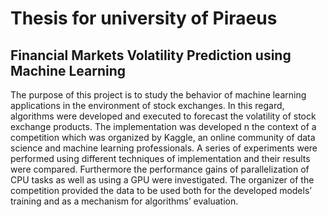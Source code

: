 # Thesis for university of Piraeus 

## Financial Markets Volatility Prediction using Machine Learning

The purpose of this project is to study the behavior of machine learning applications in the environment of stock exchanges.
In this regard, algorithms were developed and executed to forecast the volatility of stock exchange products. The implementation was developed n the context of a competition  which was organized by Kaggle, an online community of data science and machine learning professionals.
A series of experiments were performed using different techniques of implementation and their results were compared. Furthermore the performance gains of parallelization of CPU tasks as well as using a GPU were investigated.
The organizer of the competition provided the data to be used both for the developed models’ training and as a mechanism for algorithms’ evaluation.

